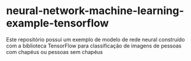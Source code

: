 # neural-network-machine-learning-example-tensorflow
Este repositório possui um exemplo de modelo de rede neural construído com a biblioteca TensorFlow para classificação de imagens de pessoas com chapéus ou pessoas sem chapéus

